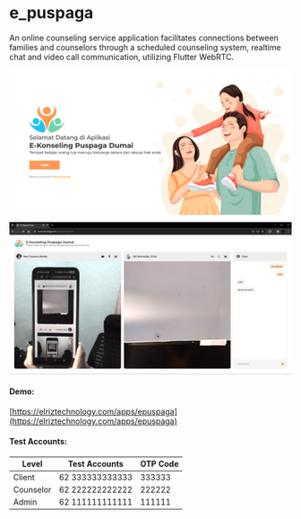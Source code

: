 # e_puspaga

An online counseling service application facilitates connections between families and counselors through a scheduled counseling system, realtime chat and video call communication, utilizing Flutter WebRTC.

<img src="screenshoot_1.png" alt="Image 1" style="margin-bottom: 10px;">
<img src="screenshoot_2.png" alt="Image 2">

#### Demo: 
[https://elriztechnology.com/apps/epuspaga](https://elriztechnology.com/apps/epuspaga)

#### Test Accounts:
| Level    | Test Accounts        | OTP Code   |
|----------|----------------------|------------|
| Client   | 62 333333333333      | 333333     |
| Counselor| 62 222222222222      | 222222     |
| Admin    | 62 111111111111      | 111111     |